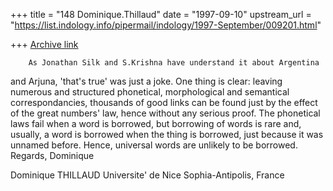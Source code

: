 +++
title = "148 Dominique.Thillaud"
date = "1997-09-10"
upstream_url = "https://list.indology.info/pipermail/indology/1997-September/009201.html"

+++
[Archive link](https://list.indology.info/pipermail/indology/1997-September/009201.html)

        As Jonathan Silk and S.Krishna have understand it about Argentina
and Arjuna, 'that's true' was just a joke.
        One thing is clear: leaving numerous and structured phonetical,
morphological and semantical correspondancies, thousands of good links can
be found just by the effect of the great numbers' law, hence without any
serious proof.
        The phonetical laws fail when a word is borrowed, but borrowing of
words is rare and, usually, a word is borrowed when the thing is borrowed,
just because it was unnamed before. Hence, universal words are unlikely to
be borrowed.
        Regards,
Dominique

Dominique THILLAUD
Universite' de Nice Sophia-Antipolis, France



